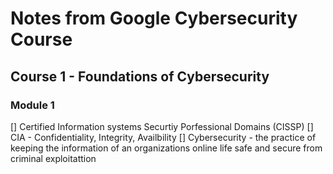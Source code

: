 # Notes from Google Cybersecurity Course
## Course 1 - Foundations of Cybersecurity 
### Module 1 
[] Certified Information systems Securtiy Porfessional Domains (CISSP) 
[] CIA - Confidentiality, Integrity, Availbility 
[] Cybersecurity - the practice of keeping the information of an organizations online life safe and secure from criminal exploitattion 
